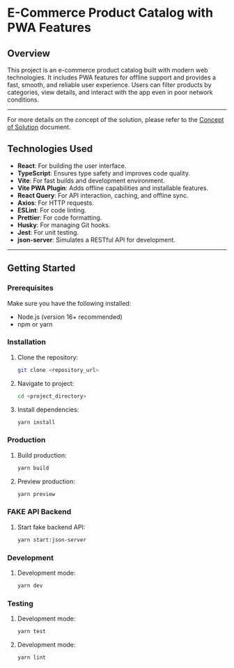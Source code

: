 # E-Commerce Product Catalog with PWA Features

## Overview

This project is an e-commerce product catalog built with modern web technologies. It includes PWA features for offline support and provides a fast, smooth, and reliable user experience. Users can filter products by categories, view details, and interact with the app even in poor network conditions.

---

For more details on the concept of the solution, please refer to the [Concept of Solution](./documentation/CONCEPT.md) document.

## Technologies Used

- **React**: For building the user interface.
- **TypeScript**: Ensures type safety and improves code quality.
- **Vite**: For fast builds and development environment.
- **Vite PWA Plugin**: Adds offline capabilities and installable features.
- **React Query**: For API interaction, caching, and offline sync.
- **Axios**: For HTTP requests.
- **ESLint**: For code linting.
- **Prettier**: For code formatting.
- **Husky**: For managing Git hooks.
- **Jest**: For unit testing.
- **json-server**: Simulates a RESTful API for development.

---

## Getting Started

### Prerequisites

Make sure you have the following installed:

- Node.js (version 16+ recommended)
- npm or yarn

### Installation

1. Clone the repository:
   ```bash
   git clone <repository_url>
2. Navigate to project:
   ```bash
   cd <project_directory>
3. Install dependencies:
   ```bash
   yarn install

### Production

1. Build production:
   ```bash
   yarn build
2. Preview production:
   ```bash
   yarn preview

### FAKE API Backend

1. Start fake backend API:
   ```bash
   yarn start:json-server

### Development

1. Development mode:
   ```bash
   yarn dev

### Testing

1. Development mode:
   ```bash
   yarn test
2. Development mode:
   ```bash
   yarn lint
